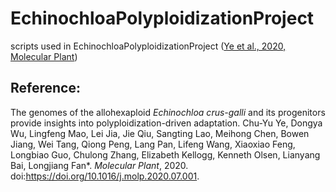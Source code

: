 # EchinochloaPolyploidizationProject
scripts used in EchinochloaPolyploidizationProject ([Ye et al., 2020, Molecular Plant](doi:https://doi.org/10.1016/j.molp.2020.07.001))  
## Reference:  
The genomes of the allohexaploid *Echinochloa crus-galli* and its progenitors provide insights into polyploidization-driven adaptation. Chu-Yu Ye, Dongya Wu, Lingfeng Mao, Lei Jia, Jie Qiu, Sangting Lao, Meihong Chen, Bowen Jiang, Wei Tang, Qiong Peng, Lang Pan, Lifeng Wang, Xiaoxiao Feng, Longbiao Guo, Chulong Zhang, Elizabeth Kellogg, Kenneth Olsen, Lianyang Bai, Longjiang Fan*. *Molecular Plant*, 2020. doi:https://doi.org/10.1016/j.molp.2020.07.001.
